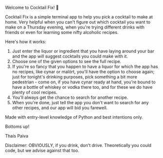Welcome to Cocktail Fix! 🍹

Cocktail Fix is a simple terminal app to help you pick a cocktail to make at home. Very helpful when you can't figure out which cocktail you want to make on a Thursday evening, when you're trying different drinks with friends or even for learning some nifty alcoholic recipes.

Here's how it works:

1. Just enter the liquor or ingredient that you have laying around your bar and the app will suggest cocktails you could make with it. 
2. Choose one of the given options to see the full recipe. 
3. If you're so fancy that you happen to have a liquor for which the app has no recipes, like cynar or malört, you'll have the option to choose again; just for tonight's drinking purposes, pick something a bit more pedestrian - come on, if you have cynar ready at hand, you're bound to have a bottle of whiskey or vodka there too, and for these we do have plenty of cool recipes.
4. You'll always get the chance to search for another recipe.
5. When you're done, just tell the app you don't want to search for any other recipes, and our app will bid you farewell.

Made with entry-level knowledge of Python and best intentions only. 

Bottoms up!

Thaís Paiva 

Disclaimer: OBVIOUSLY, if you drink, don't drive. Theoretically you could code, but we advise against that too.